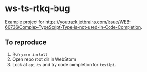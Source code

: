 # ws-ts-rtkq-bug

Example project for https://youtrack.jetbrains.com/issue/WEB-60736/Complex-TypeScript-Type-is-not-used-in-Code-Completion.

## To reproduce
1. Run `yarn install`
2. Open repo root dir in WebStorm
3. Look at `api.ts` and try code completion for `testApi`.
